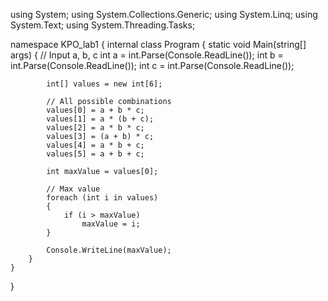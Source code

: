 using System;
using System.Collections.Generic;
using System.Linq;
using System.Text;
using System.Threading.Tasks;

namespace KPO_lab1
{
    internal class Program
    {
        static void Main(string[] args)
        {
            // Input a, b, c
            int a = int.Parse(Console.ReadLine());
            int b = int.Parse(Console.ReadLine());
            int c = int.Parse(Console.ReadLine());

            int[] values = new int[6];

            // All possible combinations
            values[0] = a + b * c;
            values[1] = a * (b + c);
            values[2] = a * b * c;
            values[3] = (a + b) * c;
            values[4] = a * b + c;
            values[5] = a + b + c;

            int maxValue = values[0];

            // Max value
            foreach (int i in values) 
            {
                if (i > maxValue)
                    maxValue = i;
            }

            Console.WriteLine(maxValue);
        }
    }
}